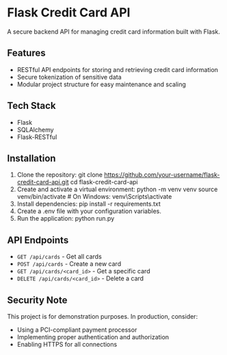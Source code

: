 # Flask Credit Card API

A secure backend API for managing credit card information built with Flask.

## Features

- RESTful API endpoints for storing and retrieving credit card information
- Secure tokenization of sensitive data
- Modular project structure for easy maintenance and scaling

## Tech Stack

- Flask
- SQLAlchemy
- Flask-RESTful

## Installation

1. Clone the repository:
git clone https://github.com/your-username/flask-credit-card-api.git
cd flask-credit-card-api
2. Create and activate a virtual environment:
python -m venv venv
source venv/bin/activate  # On Windows: venv\Scripts\activate
3. Install dependencies:
pip install -r requirements.txt
4. Create a .env file with your configuration variables.
5. Run the application:
python run.py
## API Endpoints

- `GET /api/cards` - Get all cards
- `POST /api/cards` - Create a new card
- `GET /api/cards/<card_id>` - Get a specific card
- `DELETE /api/cards/<card_id>` - Delete a card

## Security Note

This project is for demonstration purposes. In production, consider:
- Using a PCI-compliant payment processor
- Implementing proper authentication and authorization
- Enabling HTTPS for all connections